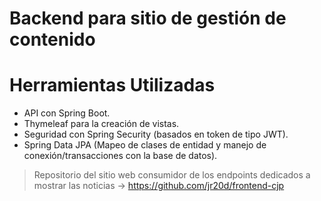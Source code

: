 # Backend para sitio de gestión de contenido
# Herramientas Utilizadas
* API con Spring Boot.
* Thymeleaf para la creación de vistas.
* Seguridad con Spring Security (basados en token de tipo JWT).
* Spring Data JPA (Mapeo de clases de entidad y manejo de conexión/transacciones con la base de datos).

> Repositorio del sitio web consumidor de los endpoints dedicados a mostrar las noticias -> https://github.com/jr20d/frontend-cjp
